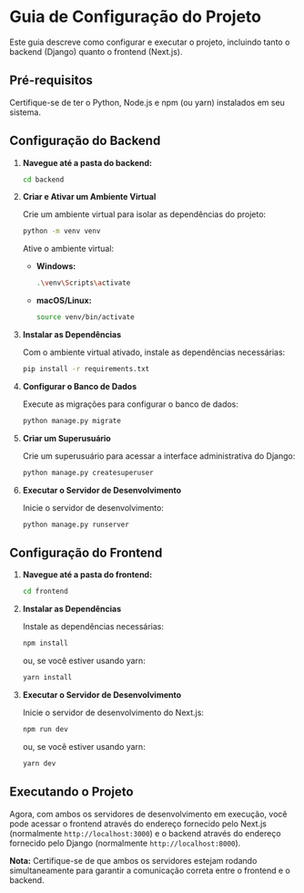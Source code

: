 # Guia de Configuração do Projeto

Este guia descreve como configurar e executar o projeto, incluindo tanto o backend (Django) quanto o frontend (Next.js).

## Pré-requisitos

Certifique-se de ter o Python, Node.js e npm (ou yarn) instalados em seu sistema.

## Configuração do Backend

1. **Navegue até a pasta do backend:**

    ```sh
    cd backend
    ```

2. **Criar e Ativar um Ambiente Virtual**

    Crie um ambiente virtual para isolar as dependências do projeto:

    ```sh
    python -m venv venv
    ```

    Ative o ambiente virtual:

    - **Windows:**
        ```sh
        .\venv\Scripts\activate
        ```
    - **macOS/Linux:**
        ```sh
        source venv/bin/activate
        ```

3. **Instalar as Dependências**

    Com o ambiente virtual ativado, instale as dependências necessárias:

    ```sh
    pip install -r requirements.txt
    ```

4. **Configurar o Banco de Dados**

    Execute as migrações para configurar o banco de dados:

    ```sh
    python manage.py migrate
    ```

5. **Criar um Superusuário**

    Crie um superusuário para acessar a interface administrativa do Django:

    ```sh
    python manage.py createsuperuser
    ```

6. **Executar o Servidor de Desenvolvimento**

    Inicie o servidor de desenvolvimento:

    ```sh
    python manage.py runserver
    ```

## Configuração do Frontend

1. **Navegue até a pasta do frontend:**

    ```sh
    cd frontend
    ```

2. **Instalar as Dependências**

    Instale as dependências necessárias:

    ```sh
    npm install
    ```

    ou, se você estiver usando yarn:

    ```sh
    yarn install
    ```

3. **Executar o Servidor de Desenvolvimento**

    Inicie o servidor de desenvolvimento do Next.js:

    ```sh
    npm run dev
    ```

    ou, se você estiver usando yarn:

    ```sh
    yarn dev
    ```

## Executando o Projeto

Agora, com ambos os servidores de desenvolvimento em execução, você pode acessar o frontend através do endereço fornecido pelo Next.js (normalmente `http://localhost:3000`) e o backend através do endereço fornecido pelo Django (normalmente `http://localhost:8000`).

**Nota:** Certifique-se de que ambos os servidores estejam rodando simultaneamente para garantir a comunicação correta entre o frontend e o backend.